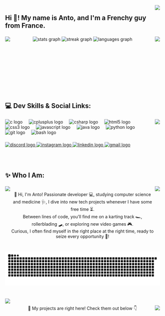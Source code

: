 <img align="right" height="80" src="https://media1.tenor.com/m/kdfoCFrhgjAAAAAC/nagatoro.gif"  />

###

<h2 align="left">Hi 👋! My name is Anto, and I'm a Frenchy guy from France.</h2>

###

<img align="left" height="180" src="https://media1.tenor.com/m/4TT38rFtbIIAAAAC/nagatoro.gif"  />

###

<img align="right" height="150" src="https://media.tenor.com/AsccOD438eoAAAAi/black-cat.gif"  />

###

<div align="center">
  <img src="https://github-readme-stats.vercel.app/api?username=LYppo&hide_title=true&hide_rank=false&show_icons=true&include_all_commits=true&count_private=true&disable_animations=false&theme=moltack&locale=en&hide_border=false&order=1" height="150" alt="stats graph"  />
  <img src="https://streak-stats.demolab.com?user=LYppo&locale=en&mode=daily&theme=moltack&hide_border=false&border_radius=5&order=3" height="150" alt="streak graph"  />
  <img src="https://github-readme-stats.vercel.app/api/top-langs?username=LYppo&locale=en&hide_title=true&layout=compact&card_width=320&langs_count=5&theme=moltack&hide_border=false&order=2" height="150" alt="languages graph"  />
</div>

###

<br clear="both">

<h2 align="left">💻 Dev Skills & Social Links:</h2>

###

<img align="right" height="140" src="https://media.tenor.com/o52MCbZZ_EQAAAAi/rawr.gif"  />

###

<div align="left">
  <img src="https://cdn.jsdelivr.net/gh/devicons/devicon/icons/c/c-original.svg" height="30" alt="c logo"  />
  <img width="12" />
  <img src="https://cdn.jsdelivr.net/gh/devicons/devicon/icons/cplusplus/cplusplus-original.svg" height="30" alt="cplusplus logo"  />
  <img width="12" />
  <img src="https://cdn.jsdelivr.net/gh/devicons/devicon/icons/csharp/csharp-original.svg" height="30" alt="csharp logo"  />
  <img width="12" />
  <img src="https://cdn.jsdelivr.net/gh/devicons/devicon/icons/html5/html5-original.svg" height="30" alt="html5 logo"  />
  <img width="12" />
  <img src="https://cdn.jsdelivr.net/gh/devicons/devicon/icons/css3/css3-original.svg" height="30" alt="css3 logo"  />
  <img width="12" />
  <img src="https://cdn.jsdelivr.net/gh/devicons/devicon/icons/javascript/javascript-original.svg" height="30" alt="javascript logo"  />
  <img width="12" />
  <img src="https://cdn.jsdelivr.net/gh/devicons/devicon/icons/java/java-original.svg" height="30" alt="java logo"  />
  <img width="12" />
  <img src="https://cdn.jsdelivr.net/gh/devicons/devicon/icons/python/python-original.svg" height="30" alt="python logo"  />
  <img width="12" />
  <img src="https://cdn.jsdelivr.net/gh/devicons/devicon/icons/git/git-original.svg" height="30" alt="git logo"  />
  <img width="12" />
  <img src="https://cdn.jsdelivr.net/gh/devicons/devicon/icons/bash/bash-original.svg" height="30" alt="bash logo"  />
</div>

###

<div align="left">
  <a href="https://discordapp.com/users/585509293416251432" target="_blank">
    <img src="https://raw.githubusercontent.com/maurodesouza/profile-readme-generator/master/src/assets/icons/social/discord/default.svg" width="52" height="40" alt="discord logo"  />
  </a>
  <a href="https://www.instagram.com/coutableantonin/" target="_blank">
    <img src="https://raw.githubusercontent.com/maurodesouza/profile-readme-generator/master/src/assets/icons/social/instagram/default.svg" width="52" height="40" alt="instagram logo"  />
  </a>
  <a href="https://www.linkedin.com/in/antonin-coutable-35171a290/" target="_blank">
    <img src="https://raw.githubusercontent.com/maurodesouza/profile-readme-generator/master/src/assets/icons/social/linkedin/default.svg" width="52" height="40" alt="linkedin logo"  />
  </a>
  <a href="antodu72210@gmail.com" target="_blank">
    <img src="https://raw.githubusercontent.com/maurodesouza/profile-readme-generator/master/src/assets/icons/social/gmail/default.svg" width="52" height="40" alt="gmail logo"  />
  </a>
</div>

###

<br clear="both">

<h2 align="left">✨ Who I Am:</h2>

###

<img align="left" height="150" src="https://media1.tenor.com/m/X51DAWpiC7QAAAAC/nagatoro-cat-girl.gif"  />

###

<img align="right" height="140" src="https://preview.redd.it/cappie-outis-v0-cmgpu8a2oyce1.jpeg?width=2048&format=pjpg&auto=webp&s=290c934fe4935b61a7bb0cf80531dcdfa87ff3c2"  />

###

<p align="center">‎ <br>👋 Hi, I'm Anto! Passionate developer 💻, studying computer science and medicine 🩺, I dive into new tech projects whenever I have some free time ⏳.<br>Between lines of code, you’ll find me on a karting track 🏎️, rollerblading 🛹, or exploring new video games 🎮.<br>Curious, I often find myself in the right place at the right time, ready to seize every opportunity 🌟!</p>

###

<br clear="both">

<img src="https://raw.githubusercontent.com/LYppo/LYppo/output/snake.svg" alt="Snake animation" />

###

<br clear="both">

<img align="left" height="50" src="https://media.tenor.com/2djV4aR4oVoAAAAi/cat-rainbow.gif"  />

###

<img align="right" height="50" src="https://media.tenor.com/2djV4aR4oVoAAAAi/cat-rainbow.gif"  />

###

<p align="center">🚀 My projects are right here! Check them out below 👇</p>

###